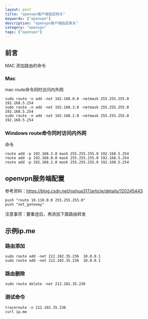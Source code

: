 ```yaml
---
layout: post
title: "openvpn客户端指定网关"
keywords: ["openvpn"]
description: "openvpn客户端指定网关"
category: "openvpn"
tags: ["openvpn"]
---
```


## 前言
MAC 添加路由的命令

### Mac
mac route命令同时访问内外网 
```
sudo route -n add -net 192.168.0.0 -netmask 255.255.255.0 192.168.5.254 
sudo route -n add -net 192.168.3.0 -netmask 255.255.255.0 192.168.5.254 
sudo route -n add -net 192.168.2.0 -netmask 255.255.255.0 192.168.5.254
```

### Windows route命令同时访问内外网 
命令
```
route add -p 192.168.3.0 mask 255.255.255.0 192.168.5.254 
route add -p 192.168.0.0 mask 255.255.255.0 192.168.5.254 
route add -p 192.168.2.0 mask 255.255.255.0 192.168.5.254
```

## openvpn服务端配置
参考资料：https://blog.csdn.net/joshua317/article/details/120245443
```
push "route 10.110.0.0 255.255.255.0"
push "net_gateway"
```
注意事项：要重连后，再添加下面路由转发


## 示例ip.me
### 路由添加
```
sudo route add -net 212.102.35.236  10.0.0.1
sudo route add -net 212.102.35.236  10.0.0.1
```

### 路由删除
```
sudo route delete -net 212.102.35.236 
```

### 测试命令
```
traceroute -n 212.102.35.236    
curl ip.me
```